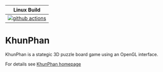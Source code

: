 | Linux Build |
|-------------|
| [![github actions](https://github.com/aladur/khunphan/actions/workflows/build.yml/badge.svg?branch=master)](https://github.com/aladur/khunphan/actions) |

# KhunPhan

KhunPhan is a stategic 3D puzzle board game using an OpenGL interface.

For details see [KhunPhan homepage](https://aladur.neocities.org/khunphan/)
